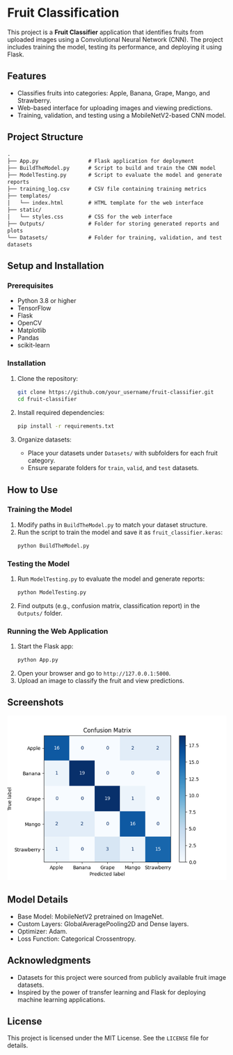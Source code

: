 # Fruit Classification

This project is a **Fruit Classifier** application that identifies fruits from uploaded images using a Convolutional Neural Network (CNN). The project includes training the model, testing its performance, and deploying it using Flask.

## Features

- Classifies fruits into categories: Apple, Banana, Grape, Mango, and Strawberry.
- Web-based interface for uploading images and viewing predictions.
- Training, validation, and testing using a MobileNetV2-based CNN model.

## Project Structure

```
.
├── App.py                # Flask application for deployment
├── BuildTheModel.py      # Script to build and train the CNN model
├── ModelTesting.py       # Script to evaluate the model and generate reports
├── training_log.csv      # CSV file containing training metrics
├── templates/
│   └── index.html        # HTML template for the web interface
├── static/
│   └── styles.css        # CSS for the web interface
├── Outputs/              # Folder for storing generated reports and plots
└── Datasets/             # Folder for training, validation, and test datasets
```

## Setup and Installation

### Prerequisites

- Python 3.8 or higher
- TensorFlow
- Flask
- OpenCV
- Matplotlib
- Pandas
- scikit-learn

### Installation

1. Clone the repository:
    ```bash
    git clone https://github.com/your_username/fruit-classifier.git
    cd fruit-classifier
    ```

2. Install required dependencies:
    ```bash
    pip install -r requirements.txt
    ```

3. Organize datasets:
    - Place your datasets under `Datasets/` with subfolders for each fruit category.
    - Ensure separate folders for `train`, `valid`, and `test` datasets.

## How to Use

### Training the Model

1. Modify paths in `BuildTheModel.py` to match your dataset structure.
2. Run the script to train the model and save it as `fruit_classifier.keras`:
    ```bash
    python BuildTheModel.py
    ```

### Testing the Model

1. Run `ModelTesting.py` to evaluate the model and generate reports:
    ```bash
    python ModelTesting.py
    ```
2. Find outputs (e.g., confusion matrix, classification report) in the `Outputs/` folder.

### Running the Web Application

1. Start the Flask app:
    ```bash
    python App.py
    ```
2. Open your browser and go to `http://127.0.0.1:5000`.
3. Upload an image to classify the fruit and view predictions.

## Screenshots
![Confusion Matrix](./Outputs/confusion_matrix.png)

## Model Details

- Base Model: MobileNetV2 pretrained on ImageNet.
- Custom Layers: GlobalAveragePooling2D and Dense layers.
- Optimizer: Adam.
- Loss Function: Categorical Crossentropy.

## Acknowledgments

- Datasets for this project were sourced from publicly available fruit image datasets.
- Inspired by the power of transfer learning and Flask for deploying machine learning applications.

## License

This project is licensed under the MIT License. See the `LICENSE` file for details.
